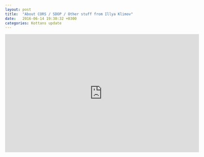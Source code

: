 ```yaml
---
layout: post
title:  "About CORS / SDOP / Other stuff from Illya Klimov"
date:   2016-06-14 19:30:32 +0300
categories: Kottans update
---
```


<iframe width="640" height="390" src="https://www.youtube.com/embed/QBv4EbpA1LA" frameborder="0" allowfullscreen></iframe>
